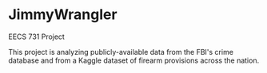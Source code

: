 # JimmyWrangler
EECS 731 Project

This project is analyzing publicly-available data from the FBI's crime database and from a Kaggle dataset of firearm provisions across the nation. 
